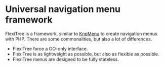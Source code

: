 Universal navigation menu framework
===================================

FlexiTree is a framework, similar to [KnpMenu](https://github.com/KnpLabs/KnpMenu) to create navigation menus with PHP.
There are some commonalities, but also a lot of differences.

* FlexiTree force a OO-only interface.
* FlexiTree is as lightweight as possible, but also as flexible as possible.
* FlexiTree menus are designed to be fully stateless.